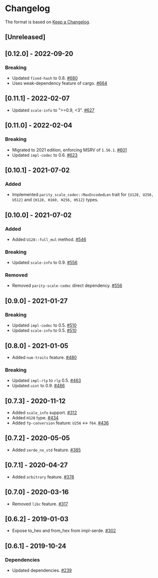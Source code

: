 # Changelog

The format is based on [Keep a Changelog].

[Keep a Changelog]: http://keepachangelog.com/en/1.0.0/

## [Unreleased]

## [0.12.0] - 2022-09-20
### Breaking
- Updated `fixed-hash` to 0.8. [#680](https://github.com/paritytech/parity-common/pull/680)
- Uses weak-dependency feature of cargo. [#664](https://github.com/paritytech/parity-common/pull/664)

## [0.11.1] - 2022-02-07
- Updated `scale-info` to ">=0.9, <3". [#627](https://github.com/paritytech/parity-common/pull/627)

## [0.11.0] - 2022-02-04
### Breaking
- Migrated to 2021 edition, enforcing MSRV of `1.56.1`. [#601](https://github.com/paritytech/parity-common/pull/601)
- Updated `impl-codec` to 0.6. [#623](https://github.com/paritytech/parity-common/pull/623)

## [0.10.1] - 2021-07-02
### Added
- Implemented `parity_scale_codec::MaxEncodedLen` trait for `{U128, U256, U512}` and `{H128, H160, H256, H512}` types.

## [0.10.0] - 2021-07-02
### Added
- Added `U128::full_mul` method. [#546](https://github.com/paritytech/parity-common/pull/546)
### Breaking
- Updated `scale-info` to 0.9. [#556](https://github.com/paritytech/parity-common/pull/556)
### Removed
- Removed `parity-scale-codec` direct dependency. [#556](https://github.com/paritytech/parity-common/pull/556)

## [0.9.0] - 2021-01-27
### Breaking
- Updated `impl-codec` to 0.5. [#510](https://github.com/paritytech/parity-common/pull/510)
- Updated `scale-info` to 0.5. [#510](https://github.com/paritytech/parity-common/pull/510)

## [0.8.0] - 2021-01-05
- Added `num-traits` feature. [#480](https://github.com/paritytech/parity-common/pull/480)
### Breaking
- Updated `impl-rlp` to `rlp` 0.5. [#463](https://github.com/paritytech/parity-common/pull/463)
- Updated `uint` to 0.9. [#486](https://github.com/paritytech/parity-common/pull/486)

## [0.7.3] - 2020-11-12
- Added `scale_info` support. [#312](https://github.com/paritytech/parity-common/pull/312)
- Added `H128` type. [#434](https://github.com/paritytech/parity-common/pull/434)
- Added `fp-conversion` feature: `U256` <-> `f64`. [#436](https://github.com/paritytech/parity-common/pull/436)

## [0.7.2] - 2020-05-05
- Added `serde_no_std` feature. [#385](https://github.com/paritytech/parity-common/pull/385)

## [0.7.1] - 2020-04-27
- Added `arbitrary` feature. [#378](https://github.com/paritytech/parity-common/pull/378)

## [0.7.0] - 2020-03-16
- Removed `libc` feature. [#317](https://github.com/paritytech/parity-common/pull/317)

## [0.6.2] - 2019-01-03
- Expose to_hex and from_hex from impl-serde. [#302](https://github.com/paritytech/parity-common/pull/302)

## [0.6.1] - 2019-10-24
### Dependencies
- Updated dependencies. [#239](https://github.com/paritytech/parity-common/pull/239)
